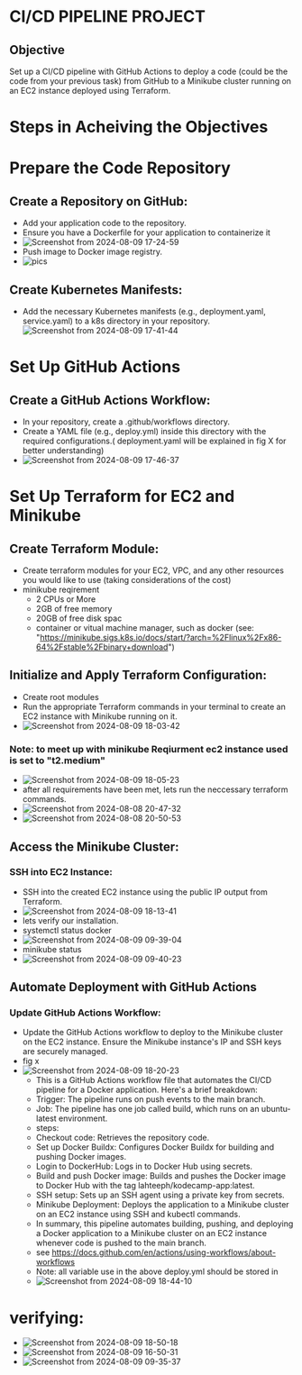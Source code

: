 # CI/CD PIPELINE PROJECT
## Objective
Set up a CI/CD pipeline with GitHub Actions to deploy a code (could be the code from your previous task) from GitHub to a Minikube cluster running on an EC2 instance deployed using Terraform.
# Steps in Acheiving the Objectives
#  Prepare the Code Repository
## Create a Repository on GitHub:
  - Add your application code to the repository.
  - Ensure you have a Dockerfile for your application to containerize it
  - ![Screenshot from 2024-08-09 17-24-59](https://github.com/user-attachments/assets/d82a09c0-ca0f-45b3-8d05-99f650aeb2a9)
  - Push image to Docker image registry.
  - ![pics](https://github.com/user-attachments/assets/724ae57b-6408-4e65-9d08-55cf5969221e)
## Create Kubernetes Manifests:
  - Add the necessary Kubernetes manifests (e.g., deployment.yaml, service.yaml) to a k8s directory in your repository.
![Screenshot from 2024-08-09 17-41-44](https://github.com/user-attachments/assets/081e5440-f708-4074-973c-91250ccac95f)
# Set Up GitHub Actions
## Create a GitHub Actions Workflow:
  - In your repository, create a .github/workflows directory.
  - Create a YAML file (e.g., deploy.yml) inside this directory with the required configurations.( deployment.yaml will be explained in fig X for better understanding)
  - ![Screenshot from 2024-08-09 17-46-37](https://github.com/user-attachments/assets/fb00dc91-b36d-4265-8755-6d971480e184)
#  Set Up Terraform for EC2 and Minikube
## Create Terraform Module:
  - Create terraform modules for your EC2, VPC, and any other resources you would like to use (taking considerations of the cost)
  - minikube reqirement 
    - 2 CPUs or More
    -  2GB of free memory
    -  20GB of free disk spac
    -  container or vitual machine manager, such as docker (see: "https://minikube.sigs.k8s.io/docs/start/?arch=%2Flinux%2Fx86-64%2Fstable%2Fbinary+download")
## Initialize and Apply Terraform Configuration:
  - Create root modules 
  - Run the appropriate Terraform commands in your terminal to create an EC2 instance with Minikube running on it.
  - ![Screenshot from 2024-08-09 18-03-42](https://github.com/user-attachments/assets/8def0580-5cb5-400e-8032-1324f7772c66)
### Note: to meet up with minikube Reqiurment ec2 instance used is set to "t2.medium"
  - ![Screenshot from 2024-08-09 18-05-23](https://github.com/user-attachments/assets/b25bd84c-7729-4c1d-b8ec-173edbc4ed29)
  - after all requirements have been met, lets run the  neccessary terraform commands.
  - ![Screenshot from 2024-08-08 20-47-32](https://github.com/user-attachments/assets/136cdf38-e000-4905-afb1-296a4ab7df34)
  - ![Screenshot from 2024-08-08 20-50-53](https://github.com/user-attachments/assets/e3012b2b-2679-4465-906b-9b944f92faaf)
## Access the Minikube Cluster:
### SSH into EC2 Instance:
  - SSH into the created EC2 instance using the public IP output from Terraform.
  - ![Screenshot from 2024-08-09 18-13-41](https://github.com/user-attachments/assets/6753ef3c-6acb-43e8-adc6-c6f4b43da3b9)
  - lets verify our installation.
  - systemctl status docker 
  - ![Screenshot from 2024-08-09 09-39-04](https://github.com/user-attachments/assets/43b0f4f2-ac27-4b43-a27f-e43e88613bb1)
  - minikube status
  - ![Screenshot from 2024-08-09 09-40-23](https://github.com/user-attachments/assets/61abcae6-a209-4043-a680-7ccde6080755)
## Automate Deployment with GitHub Actions
### Update GitHub Actions Workflow:
  - Update the GitHub Actions workflow to deploy to the Minikube cluster on the EC2 instance. Ensure the Minikube instance's IP and SSH keys are securely managed.
  - fig x
  - ![Screenshot from 2024-08-09 18-20-23](https://github.com/user-attachments/assets/015bc4f2-21db-48e6-90d3-7556e859af9e)
    -  This is a GitHub Actions workflow file that automates the CI/CD pipeline for a Docker application. Here's a brief breakdown:
    -  Trigger: The pipeline runs on push events to the main branch.
    -  Job: The pipeline has one job called build, which runs on an ubuntu-latest environment.
    -  steps:
      - Checkout code: Retrieves the repository code.
      - Set up Docker Buildx: Configures Docker Buildx for building and pushing Docker images.
      - Login to DockerHub: Logs in to Docker Hub using secrets.
      - Build and push Docker image: Builds and pushes the Docker image to Docker Hub with the tag lahteeph/kodecamp-app:latest.
      - SSH setup: Sets up an SSH agent using a private key from secrets.
      - Minikube Deployment: Deploys the application to a Minikube cluster on an EC2 instance using SSH and kubectl commands.
      - In summary, this pipeline automates building, pushing, and deploying a Docker application to a Minikube cluster on an EC2 instance whenever code is pushed to the main branch.
    - see https://docs.github.com/en/actions/using-workflows/about-workflows
    - Note: all variable use in the above deploy.yml should be stored in 
    - ![Screenshot from 2024-08-09 18-44-10](https://github.com/user-attachments/assets/d405e667-7197-4e3c-b91d-3d5d2a80fb50)
# verifying:
  - ![Screenshot from 2024-08-09 18-50-18](https://github.com/user-attachments/assets/13eea103-4bbf-492e-a2a7-61ab28b099f5)
  - ![Screenshot from 2024-08-09 16-50-31](https://github.com/user-attachments/assets/84cab2bc-9b1d-43ae-a7ec-87b6d22b5e76)
  - ![Screenshot from 2024-08-09 09-35-37](https://github.com/user-attachments/assets/0bd05c70-a018-430b-845b-e5dc70bbac1a)

    


